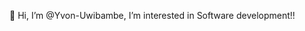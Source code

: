👋 Hi, I’m @Yvon-Uwibambe, I’m interested in Software development!!

<!---
Yvon-Uwibambe/Yvon-Uwibambe is a ✨ special ✨ repository because its `README.md` (this file) appears on your GitHub profile.
You can click the Preview link to take a look at your changes.
--->

